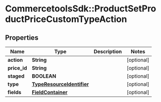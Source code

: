 # CommercetoolsSdk::ProductSetProductPriceCustomTypeAction

## Properties
Name | Type | Description | Notes
------------ | ------------- | ------------- | -------------
**action** | **String** |  | [optional] 
**price_id** | **String** |  | [optional] 
**staged** | **BOOLEAN** |  | [optional] 
**type** | [**TypeResourceIdentifier**](TypeResourceIdentifier.md) |  | [optional] 
**fields** | [**FieldContainer**](FieldContainer.md) |  | [optional] 


